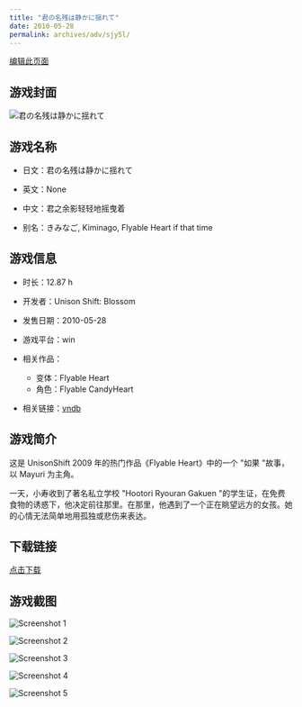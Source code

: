 ```yaml
---
title: "君の名残は静かに揺れて"
date: 2010-05-28
permalink: archives/adv/sjy5l/
---
```

[编辑此页面](https://github.com/ACG-3/ADV3-source/blob/main/source/_posts/%E5%90%9B%E3%81%AE%E5%90%8D%E6%AE%8B%E3%81%AF%E9%9D%99%E3%81%8B%E3%81%AB%E6%8F%BA%E3%82%8C%E3%81%A6.md)

## 游戏封面

![君の名残は静かに揺れて](https://pan.timero.xyz/d/onedrive/img_lib_001/%E5%90%9B%E3%81%AE%E5%90%8D%E6%AE%8B%E3%81%AF%E9%9D%99%E3%81%8B%E3%81%AB%E6%8F%BA%E3%82%8C%E3%81%A6_cover.avif)


## 游戏名称

- 日文：君の名残は静かに揺れて
- 英文：None
- 中文：君之余影轻轻地摇曳着

- 别名：きみなご, Kiminago, Flyable Heart if that time


## 游戏信息

- 时长：12.87 h
- 开发者：Unison Shift: Blossom
- 发售日期：2010-05-28
- 游戏平台：win
- 相关作品：
   - 变体：Flyable Heart
   - 角色：Flyable CandyHeart

- 相关链接：[vndb](https://vndb.org/v3789)


## 游戏简介

这是 UnisonShift 2009 年的热门作品《Flyable Heart》中的一个 "如果 "故事，以 Mayuri 为主角。

一天，小寿收到了著名私立学校 "Hootori Ryouran Gakuen "的学生证，在免费食物的诱惑下，他决定前往那里。在那里，他遇到了一个正在眺望远方的女孩。她的心情无法简单地用孤独或悲伤来表达。




## 下载链接

[点击下载](https://pan.timero.xyz/onedrive/adv_lib_001/%E5%90%9B%E3%81%AE%E5%90%8D%E6%AE%8B%E3%81%AF%E9%9D%99%E3%81%8B%E3%81%AB%E6%8F%BA%E3%82%8C%E3%81%A6)


## 游戏截图


![Screenshot 1](https://pan.timero.xyz/d/onedrive/img_lib_001/%E5%90%9B%E3%81%AE%E5%90%8D%E6%AE%8B%E3%81%AF%E9%9D%99%E3%81%8B%E3%81%AB%E6%8F%BA%E3%82%8C%E3%81%A6_Screenshot_1.avif)

![Screenshot 2](https://pan.timero.xyz/d/onedrive/img_lib_001/%E5%90%9B%E3%81%AE%E5%90%8D%E6%AE%8B%E3%81%AF%E9%9D%99%E3%81%8B%E3%81%AB%E6%8F%BA%E3%82%8C%E3%81%A6_Screenshot_2.avif)

![Screenshot 3](https://pan.timero.xyz/d/onedrive/img_lib_001/%E5%90%9B%E3%81%AE%E5%90%8D%E6%AE%8B%E3%81%AF%E9%9D%99%E3%81%8B%E3%81%AB%E6%8F%BA%E3%82%8C%E3%81%A6_Screenshot_3.avif)

![Screenshot 4](https://pan.timero.xyz/d/onedrive/img_lib_001/%E5%90%9B%E3%81%AE%E5%90%8D%E6%AE%8B%E3%81%AF%E9%9D%99%E3%81%8B%E3%81%AB%E6%8F%BA%E3%82%8C%E3%81%A6_Screenshot_4.avif)

![Screenshot 5](https://pan.timero.xyz/d/onedrive/img_lib_001/%E5%90%9B%E3%81%AE%E5%90%8D%E6%AE%8B%E3%81%AF%E9%9D%99%E3%81%8B%E3%81%AB%E6%8F%BA%E3%82%8C%E3%81%A6_Screenshot_5.avif)


